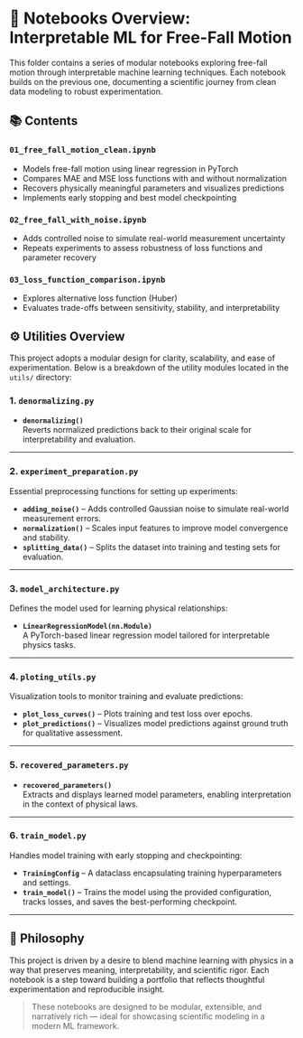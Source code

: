 # 📘 Notebooks Overview: Interpretable ML for Free-Fall Motion

This folder contains a series of modular notebooks exploring free-fall motion through interpretable machine learning techniques. Each notebook builds on the previous one, documenting a scientific journey from clean data modeling to robust experimentation.

## 📚 Contents

### `01_free_fall_motion_clean.ipynb`
- Models free-fall motion using linear regression in PyTorch
- Compares MAE and MSE loss functions with and without normalization
- Recovers physically meaningful parameters and visualizes predictions
- Implements early stopping and best model checkpointing

### `02_free_fall_with_noise.ipynb`
- Adds controlled noise to simulate real-world measurement uncertainty
- Repeats experiments to assess robustness of loss functions and parameter recovery

### `03_loss_function_comparison.ipynb`
- Explores alternative loss function (Huber)
- Evaluates trade-offs between sensitivity, stability, and interpretability

## ⚙️ Utilities Overview

This project adopts a modular design for clarity, scalability, and ease of experimentation. Below is a breakdown of the utility modules located in the `utils/` directory:

### 1. `denormalizing.py`
- **`denormalizing()`**  
  Reverts normalized predictions back to their original scale for interpretability and evaluation.

---

### 2. `experiment_preparation.py`
Essential preprocessing functions for setting up experiments:
- **`adding_noise()`** – Adds controlled Gaussian noise to simulate real-world measurement errors.  
- **`normalization()`** – Scales input features to improve model convergence and stability.  
- **`splitting_data()`** – Splits the dataset into training and testing sets for evaluation.

---

### 3. `model_architecture.py`
Defines the model used for learning physical relationships:
- **`LinearRegressionModel(nn.Module)`**  
  A PyTorch-based linear regression model tailored for interpretable physics tasks.

---

### 4. `ploting_utils.py`
Visualization tools to monitor training and evaluate predictions:
- **`plot_loss_curves()`** – Plots training and test loss over epochs.  
- **`plot_predictions()`** – Visualizes model predictions against ground truth for qualitative assessment.

---

### 5. `recovered_parameters.py`
- **`recovered_parameters()`**  
  Extracts and displays learned model parameters, enabling interpretation in the context of physical laws.

---

### 6. `train_model.py`
Handles model training with early stopping and checkpointing:
- **`TrainingConfig`** – A dataclass encapsulating training hyperparameters and settings.  
- **`train_model()`** – Trains the model using the provided configuration, tracks losses, and saves the best-performing checkpoint.

---

## 🧠 Philosophy

This project is driven by a desire to blend machine learning with physics in a way that preserves meaning, interpretability, and scientific rigor. Each notebook is a step toward building a portfolio that reflects thoughtful experimentation and reproducible insight.

> These notebooks are designed to be modular, extensible, and narratively rich — ideal for showcasing scientific modeling in a modern ML framework.
